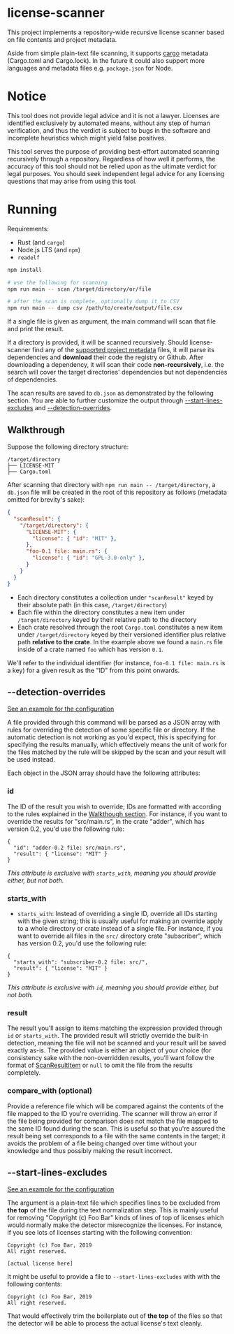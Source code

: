 # license-scanner

This project implements a repository-wide recursive license scanner based on
file contents and project metadata.

Aside from simple plain-text file scanning, it supports
[cargo](https://doc.rust-lang.org/cargo/) metadata (Cargo.toml and Cargo.lock).
In the future it could also support more languages and metadata files e.g.
`package.json` for Node.

# Notice

This tool does not provide legal advice and it is not a lawyer. Licenses are
identified exclusively by automated means, without any step of human
verification, and thus the verdict is subject to bugs in the software and
incomplete heuristics which might yield false positives.

This tool serves the purpose of providing best-effort automated scanning
recursively through a repository. Regardless of how well it performs, the
accuracy of this tool should not be relied upon as the ultimate verdict for
legal purposes. You should seek independent legal advice for any licensing
questions that may arise from using this tool.

# Running

Requirements:

- Rust (and `cargo`)
- Node.js LTS (and `npm`)
- `readelf`

```bash
npm install

# use the following for scanning
npm run main -- scan /target/directory/or/file

# after the scan is complete, optionally dump it to CSV
npm run main -- dump csv /path/to/create/output/file.csv
```

If a single file is given as argument, the main command will scan that file and
print the result.

If a directory is provided, it will be scanned recursively. Should
license-scanner find any of the [supported project metadata](#license-scanner)
files, it will parse its dependencies and **download** their code the registry
or Github.  After downloading a dependency, it will scan their code
**non-recursively**, i.e. the search will cover the target directories'
dependencies but not dependencies of dependencies.

The scan results are saved to `db.json` as demonstrated by the following
section. You are able to further customize the output through
[--start-lines-excludes](#start-lines-excludes) and
[--detection-overrides](#detection-overrides).

## Walkthrough

Suppose the following directory structure:

```
/target/directory
├── LICENSE-MIT
├── Cargo.toml
```

After scanning that directory with `npm run main -- /target/directory`, a
`db.json` file will be created in the root of this repository as follows
(metadata omitted for brevity's sake):

```json
{
  "scanResult": {
    "/target/directory": {
      "LICENSE-MIT": {
        "license": { "id": "MIT" },
      },
      "foo-0.1 file: main.rs": {
        "license": { "id": "GPL-3.0-only" },
      }
    }
  }
}
```

- Each directory constitutes a collection under `"scanResult"` keyed by their
  absolute path (in this case, `/target/directory`)
- Each file within the directory constitutes a new item under
  `/target/directory` keyed by their relative path to the directory
- Each crate resolved through the root `Cargo.toml` constitutes a new item
  under `/target/directory` keyed by their versioned identifier plus relative
  path **relative to the crate**. In the example above we found a `main.rs`
  file inside of a crate named `foo` which has version `0.1`.

We'll refer to the individual identifier (for instance, `foo-0.1 file: main.rs`
is a key) for a given result as the "ID" from this point onwards.

## --detection-overrides <a name="detection-overrides"></a>

[See an example for the configuration](./example/detection-overrides.json)

A file provided through this command will be parsed as a JSON array with rules
for overriding the detection of some specific file or directory. If the
automatic detection is not working as you'd expect, this is specifying for
specifying the results manually, which effectively means the unit of work for
the files matched by the rule will be skipped by the scan and your result will
be used instead.

Each object in the JSON array should have the following attributes:

### id

The ID of the result you wish to override; IDs are formatted with according to
the rules explained in the [Walkthough section](#walkthrough).  For instance,
if you want to override the results for "src/main.rs", in the crate "adder",
which has version 0.2, you'd use the following rule:

```
{
  "id": "adder-0.2 file: src/main.rs",
  "result": { "license": "MIT" }
}
```

_This attribute is exclusive with `starts_with`, meaning you should provide
either, but not both._

### starts_with

- `starts_with`: Instead of overriding a single ID, override all IDs starting
  with the given string; this is usually useful for making an override apply to
  a whole directory or crate instead of a single file. For instance, if you
  want to override all files in the `src/` directory crate "subscriber", which
  has version 0.2, you'd use the following rule:

```
{
  "starts_with": "subscriber-0.2 file: src/",
  "result": { "license": "MIT" }
}
```

_This attribute is exclusive with `id`, meaning you should provide either, but
not both._

### result

The result you'll assign to items matching the expression provided through `id`
or `starts_with`. The provided result will strictly override the built-in
detection, meaning the file will not be scanned and your result will be saved
exactly as-is. The provided value is either an object of your choice (for
consistency sake with the non-overridden results, you'll want follow the format
of
[ScanResultItem](https://github.com/joao-paulo-parity/license-scanner/blob/master/license-scanner/types.ts)
or `null` to omit the file from the results completely.

### compare_with (optional)

Provide a reference file which will be compared against the contents of the
file mapped to the ID you're overriding. The scanner will throw an error if the
file being provided for comparison does not match the file mapped to the same
ID found during the scan. This is useful so that you're assured the result
being set corresponds to a file with the same contents in the target; it avoids
the problem of a file being changed over time without your knowledge and thus
possibly making the result incorrect.

## --start-lines-excludes <a name="start-lines-excludes"></a>

[See an example for the configuration](./example/start-lines-excludes.txt)

The argument is a plain-text file which specifies lines to be excluded from
**the top** of the file during the text normalization step. This is mainly
useful for removing "Copyright (c) Foo Bar" kinds of lines of top of licenses
which would normally make the detector misrecognize the licenses. For instance,
if you see lots of licenses starting with the following convention:

```
Copyright (c) Foo Bar, 2019
All right reserved.

[actual license here]
```

It might be useful to provide a file to `--start-lines-excludes` with with the
following contents:

```
Copyright (c) Foo Bar, 2019
All right reserved.
```

That would effectively trim the boilerplate out of **the top** of the files so
that the detector will be able to process the actual license's text cleanly.
